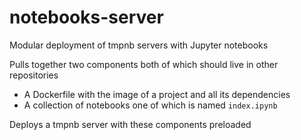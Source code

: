 # notebooks-server
Modular deployment of tmpnb servers with Jupyter notebooks

Pulls together two components both of which should live in other repositories
- A Dockerfile with the image of a project and all its dependencies
- A collection of notebooks one of which is named `index.ipynb`

Deploys a tmpnb server with these components preloaded
